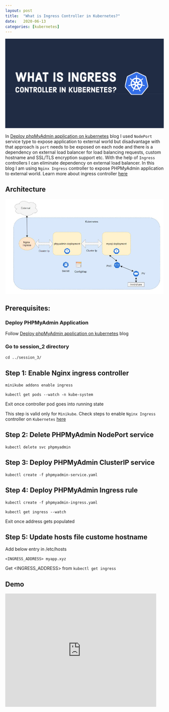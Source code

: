 ```yaml
---
layout: post
title:  "What is Ingress Controller in Kubernetes?"
date:   2020-06-13
categories: [kubernetes]
---
```


![What is Ingress Controller in Kubernetes?](https://raw.githubusercontent.com/sagar-jadhav/sagar-jadhav.github.io/master/static/img/_posts/kubernetes/3.png)

In [Deploy phpMyAdmin application on kubernetes](https://developersthought.in/kubernetes/2020/05/30/k8s-session-01.html) blog I used `NodePort` service type to expose application to external world but disadvantage with that approach is `port` needs to be exposed on each node and there is a dependency on external load balancer for load balancing requests, custom hostname and SSL/TLS encryption support etc. With the help of `Ingress` controllers I can eliminate dependency on external load balancer. In this blog I am using `Nginx Ingress` controller to expose PHPMyAdmin application to external world. Learn more about ingress controller [here](https://kubernetes.io/docs/concepts/services-networking/ingress/) 

## Architecture

![Architecture](https://raw.githubusercontent.com/sagar-jadhav/sagar-jadhav.github.io/master/static/img/_posts/kubernetes/3_arch.JPG)

## Prerequisites:

### Deploy PHPMyAdmin Application
Follow [Deploy phpMyAdmin application on kubernetes](https://developersthought.in/kubernetes/2020/05/30/k8s-session-01.html) blog

### Go to session_2 directory
```
cd ../session_3/
```

## Step 1: Enable Nginx ingress controller
```
minikube addons enable ingress
```
```
kubectl get pods --watch -n kube-system
```
Exit once controller pod goes into running state

This step is valid only for `Minikube`. Check steps to enable `Nginx Ingress` controller on `Kubernetes` [here](https://www.nginx.com/products/nginx/kubernetes-ingress-controller/)

## Step 2: Delete PHPMyAdmin NodePort service
```
kubectl delete svc phpmyadmin
```

## Step 3: Deploy PHPMyAdmin ClusterIP service
```
kubectl create -f phpmyadmin-service.yaml
```

## Step 4: Deploy PHPMyAdmin Ingress rule
```
kubectl create -f phpmyadmin-ingress.yaml
```
```
kubectl get ingress --watch
```
Exit once address gets populated

## Step 5: Update hosts file custome hostname
Add below entry in /etc/hosts
```
<INGRESS_ADDRESS> myapp.xyz
```
Get <INGRESS_ADDRESS> from `kubectl get ingress`

## Demo

<iframe width="480" height="360" src="https://www.youtube.com/embed/ZS1TaAmuNl4" frameborder="0" allowfullscreen></iframe>